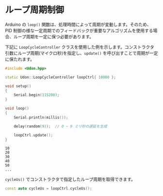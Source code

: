 # ループ周期制御

Arduino の `loop()` 関数は、処理時間によって周期が変動します。そのため、PID 制御の様な一定周期でのフィードバックが重要なアルゴリズムを使用する場合、ループ周期を一定に保つ必要があります。

下記に `LoopCycleController` クラスを使用した例を示します。コンストラクタ引数にループ周期(マイクロ秒)を指定し、`update()` を呼び出すことで周期が一定に保たれます。

```cpp
#include <Udon.hpp>

static Udon::LoopCycleController loopCtrl{ 10000 };

void setup()
{
    Serial.begin(115200);
}

void loop()
{
    Serial.println(millis());

    delay(random(9));  // 0 ~ 9 ミリ秒の遅延を生成

    loopCtrl.update();
}
```

```
10
20
30
40
50
...
```

`cycleUs()` でコンストラクタで指定したループ周期を取得できます。

```cpp
const auto cycleUs = loopCtrl.cycleUs();
```
